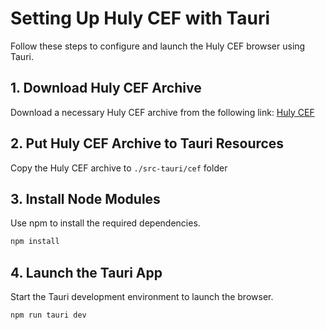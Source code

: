 # Setting Up Huly CEF with Tauri

Follow these steps to configure and launch the Huly CEF browser using Tauri.

## 1. Download Huly CEF Archive

Download a necessary Huly CEF archive from the following link: [Huly CEF](https://github.com/hulylabs/huly-cef/releases/latest)


## 2. Put Huly CEF Archive to Tauri Resources

Copy the Huly CEF archive to `./src-tauri/cef` folder

## 3. Install Node Modules

Use npm to install the required dependencies.

```bash
npm install
```

## 4. Launch the Tauri App

Start the Tauri development environment to launch the browser.

```bash
npm run tauri dev
```